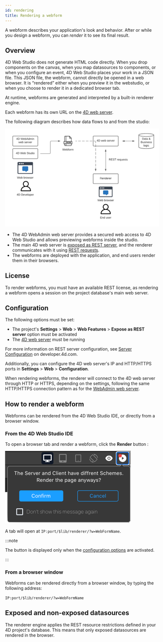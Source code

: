 ```yaml
---
id: rendering
title: Rendering a webform
---
```


A webform describes your application's look and behavior. After or while you design a webform, you can *render* it to see its final result.

## Overview

4D Web Studio does not generate HTML code directly. When you drop components on the canvas, when you map datasources to components, or when you configure an event, 4D Web Studio places your work in a JSON file. This JSON file, the webform, cannot directly be opened in a web browser. It is “rendered” either when you preview it in the webstudio, or when you choose to render it in a dedicated browser tab.

At runtime, webforms are generated and interpreted by a built-in renderer engine.

Each webform has its own URL on the [4D web server](https://developer.4d.com/docs/en/WebServer/webServer.html).

The following diagram describes how data flows to and from the studio:

![workflow-diagram](img/workflow.png)

* The 4D WebAdmin web server provides a secured web access to 4D Web Studio and allows previewing webforms inside the studio.
* The main 4D web server is [exposed as REST server](https://developer.4d.com/docs/en/REST/configuration.html#starting-the-rest-server), and the renderer communicates with it using [REST requests](https://developer.4d.com/docs/en/REST/gettingStarted.html).
* The webforms are deployed with the application, and end users render them in their browsers. 

## License

To render webforms, you must have an available REST license, as rendering a webform opens a session on the project database's main web server.

## Configuration

The following options must be set:

* The project's **Settings** > **Web** > **Web Features** > **Expose as REST server** option must be activated 
* The [4D web server](https://developer.4d.com/docs/en/WebServer/webServer.html) must be running

For more information on REST server configuration, see [Server Configuration](https://developer.4d.com/docs/en/REST/configuration.html) on developer.4d.com.

Additionally, you can configure the 4D web server's IP and HTTP/HTTPS ports in **Settings** > **Web** > **Configuration**.

When rendering webforms, the renderer will connect to the 4D web server through HTTP or HTTPS, depending on the settings, following the same HTTP/HTTPS connection pattern as for the [WebAdmin web server](https://developer.4d.com/docs/en/Admin/webAdmin.html#accept-http-connections-on-localhost).



## How to render a webform

Webforms can be rendered from the 4D Web Studio IDE, or directly from a browser window. 
### From the 4D Web Studio IDE

To open a browser tab and render a webform, click the **Render** button :

![render-button](img/render-button.png)

A tab will open at `IP:port/$lib/renderer/?w=WebFormName`.

:::note

The button is displayed only when the [configuration options](#configuration) are activated.

:::

### From a browser window

Webforms can be rendered directly from a browser window, by typing the following address:

`IP:port/$lib/renderer/?w=WebFormName`

## Exposed and non-exposed datasources 

The renderer engine applies the REST resource restrictions defined in your 4D project's database. This means that only exposed datasources are rendered in the browser. 
